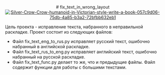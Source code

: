 <p align="center">
  # fix_text_in_wrong_layout
  <a href="https://ibb.co/xX7wHMk"><img src="https://i.ibb.co/KbrBw9P/Silver-Crow-Crow-humanoid-in-Victorian-style-write-a-book-057c9d06-75db-4a85-b3a2-72bfbb632eb1.png" alt="Silver-Crow-Crow-humanoid-in-Victorian-style-write-a-book-057c9d06-75db-4a85-b3a2-72bfbb632eb1" border="0"></a>
</p>

Цель проекта - исправление текста, набранного в неправильной раскладке.
Проект состоит из следующих файлов:
* Файл fix_text_eng_to_rus.py исправляет русский текст, ошибочно набранный в английской раскладке.
* Файл fix_text_rus_to_eng.py исправляет английский текст, ошибочно набранный на русской раскладке.
* Файл fix_text_func.py делает то же, что и предыдущие файлы. Файл содержит функции для работы с большими текстами. 
